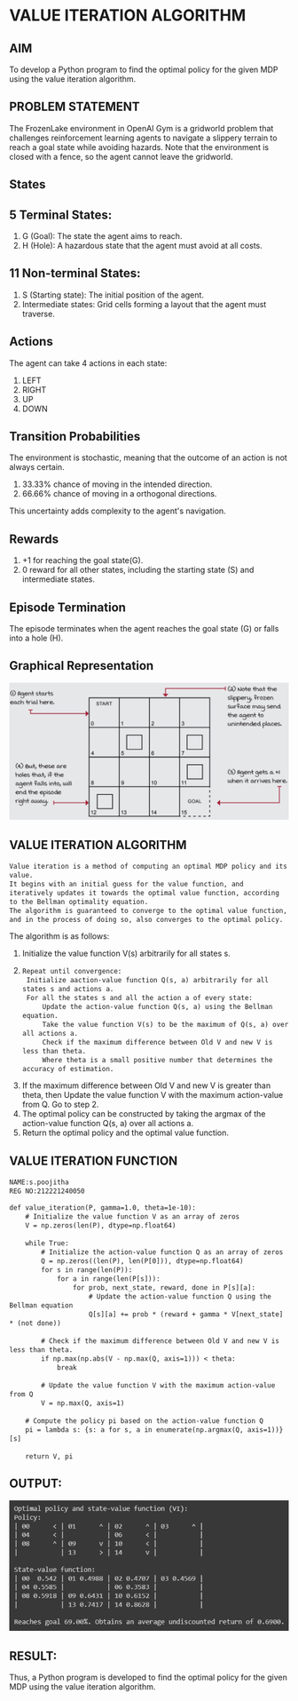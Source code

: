 # VALUE ITERATION ALGORITHM

## AIM
To develop a Python program to find the optimal policy for the given MDP using the value iteration algorithm.

## PROBLEM STATEMENT
The FrozenLake environment in OpenAI Gym is a gridworld problem that challenges reinforcement learning agents to navigate a slippery terrain to reach a goal state while avoiding hazards. Note that the environment is closed with a fence, so the agent cannot leave the gridworld.

## States
## 5 Terminal States:
1.    G (Goal): The state the agent aims to reach.
2.    H (Hole): A hazardous state that the agent must avoid at all costs.
## 11 Non-terminal States: 
1.  S (Starting state): The initial position of the agent.
2.  Intermediate states: Grid cells forming a layout that the agent must traverse.
## Actions
The agent can take 4 actions in each state:

1.    LEFT
2.    RIGHT
3.    UP
4.    DOWN
## Transition Probabilities
The environment is stochastic, meaning that the outcome of an action is not always certain.

1.    33.33% chance of moving in the intended direction.
2.    66.66% chance of moving in a orthogonal directions.

This uncertainty adds complexity to the agent's navigation.
## Rewards

1.    +1 for reaching the goal state(G).
2.    0 reward for all other states, including the starting state (S) and intermediate states.
## Episode Termination
The episode terminates when the agent reaches the goal state (G) or falls into a hole (H).
## Graphical Representation
![output](lays.png)
## VALUE ITERATION ALGORITHM

    Value iteration is a method of computing an optimal MDP policy and its value.
    It begins with an initial guess for the value function, and iteratively updates it towards the optimal value function, according to the Bellman optimality equation.
    The algorithm is guaranteed to converge to the optimal value function, and in the process of doing so, also converges to the optimal policy.

The algorithm is as follows:

1.    Initialize the value function V(s) arbitrarily for all states s.
2.     Repeat until convergence:
        Initialize aaction-value function Q(s, a) arbitrarily for all states s and actions a.
        For all the states s and all the action a of every state:
            Update the action-value function Q(s, a) using the Bellman equation.
            Take the value function V(s) to be the maximum of Q(s, a) over all actions a.
            Check if the maximum difference between Old V and new V is less than theta.
            Where theta is a small positive number that determines the accuracy of estimation.
3.    If the maximum difference between Old V and new V is greater than theta, then
        Update the value function V with the maximum action-value from Q.
        Go to step 2.
4.    The optimal policy can be constructed by taking the argmax of the action-value function Q(s, a) over all actions a.
5.    Return the optimal policy and the optimal value function.
## VALUE ITERATION FUNCTION
```
NAME:s.poojitha
REG NO:212221240050
```
``````
def value_iteration(P, gamma=1.0, theta=1e-10):
    # Initialize the value function V as an array of zeros
    V = np.zeros(len(P), dtype=np.float64)
    
    while True:
        # Initialize the action-value function Q as an array of zeros
        Q = np.zeros((len(P), len(P[0])), dtype=np.float64)
        for s in range(len(P)):
            for a in range(len(P[s])):
                for prob, next_state, reward, done in P[s][a]:
                    # Update the action-value function Q using the Bellman equation
                    Q[s][a] += prob * (reward + gamma * V[next_state] * (not done))
        
        # Check if the maximum difference between Old V and new V is less than theta.
        if np.max(np.abs(V - np.max(Q, axis=1))) < theta:
            break
        
        # Update the value function V with the maximum action-value from Q
        V = np.max(Q, axis=1)

    # Compute the policy pi based on the action-value function Q
    pi = lambda s: {s: a for s, a in enumerate(np.argmax(Q, axis=1))}[s]
    
    return V, pi
``````
## OUTPUT:
![output](output1.png)
## RESULT:
Thus, a Python program is developed to find the optimal policy for the given MDP using the value iteration algorithm.
